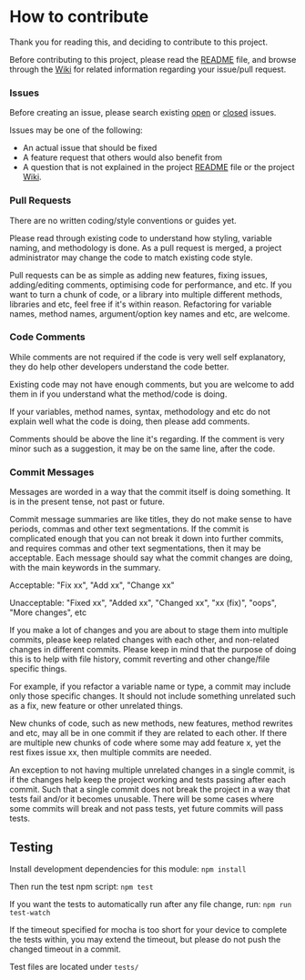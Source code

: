 # How to contribute

Thank you for reading this, and deciding to contribute to this project.

Before contributing to this project, please read the [README](https://github.com/Jashepp/require-worker/blob/master/README.md) file, and browse through the [Wiki](https://github.com/Jashepp/require-worker/wiki) for related information regarding your issue/pull request.

### Issues

Before creating an issue, please search existing [open](https://github.com/Jashepp/require-worker/issues?utf8=%E2%9C%93&q=is%3Aissue%20is%3Aopen%20) or [closed](https://github.com/Jashepp/require-worker/issues?q=is%3Aissue+is%3Aclosed) issues.

Issues may be one of the following:
- An actual issue that should be fixed
- A feature request that others would also benefit from
- A question that is not explained in the project [README](https://github.com/Jashepp/require-worker/blob/master/README.md) file or the project [Wiki](https://github.com/Jashepp/require-worker/wiki).

### Pull Requests

There are no written coding/style conventions or guides yet.

Please read through existing code to understand how styling, variable naming, and methodology is done. As a pull request is merged, a project administrator may change the code to match existing code style.

Pull requests can be as simple as adding new features, fixing issues, adding/editing comments, optimising code for performance, and etc. If you want to turn a chunk of code, or a library into multiple different methods, libraries and etc, feel free if it's within reason. Refactoring for variable names, method names, argument/option key names and etc, are welcome.

### Code Comments

While comments are not required if the code is very well self explanatory, they do help other developers understand the code better.

Existing code may not have enough comments, but you are welcome to add them in if you understand what the method/code is doing.

If your variables, method names, syntax, methodology and etc do not explain well what the code is doing, then please add comments.

Comments should be above the line it's regarding. If the comment is very minor such as a suggestion, it may be on the same line, after the code.

### Commit Messages

Messages are worded in a way that the commit itself is doing something. It is in the present tense, not past or future.

Commit message summaries are like titles, they do not make sense to have periods, commas and other text segmentations. If the commit is complicated enough that you can not break it down into further commits, and requires commas and other text segmentations, then it may be acceptable. Each message should say what the commit changes are doing, with the main keywords in the summary.

Acceptable: "Fix xx", "Add xx", "Change xx"

Unacceptable: "Fixed xx", "Added xx", "Changed xx", "xx \(fix\)", "oops", "More changes", etc

If you make a lot of changes and you are about to stage them into multiple commits, please keep related changes with each other, and non-related changes in different commits. Please keep in mind that the purpose of doing this is to help with file history, commit reverting and other change/file specific things.

For example, if you refactor a variable name or type, a commit may include only those specific changes. It should not include something unrelated such as a fix, new feature or other unrelated things.

New chunks of code, such as new methods, new features, method rewrites and etc, may all be in one commit if they are related to each other. If there are multiple new chunks of code where some may add feature x, yet the rest fixes issue xx, then multiple commits are needed.

An exception to not having multiple unrelated changes in a single commit, is if the changes help keep the project working and tests passing after each commit. Such that a single commit does not break the project in a way that tests fail and/or it becomes unusable. There will be some cases where some commits will break and not pass tests, yet future commits will pass tests.

## Testing

Install development dependencies for this module: `npm install`

Then run the test npm script: `npm test`

If you want the tests to automatically run after any file change, run: `npm run test-watch`

If the timeout specified for mocha is too short for your device to complete the tests within, you may extend the timeout, but please do not push the changed timeout in a commit.

Test files are located under `tests/`
